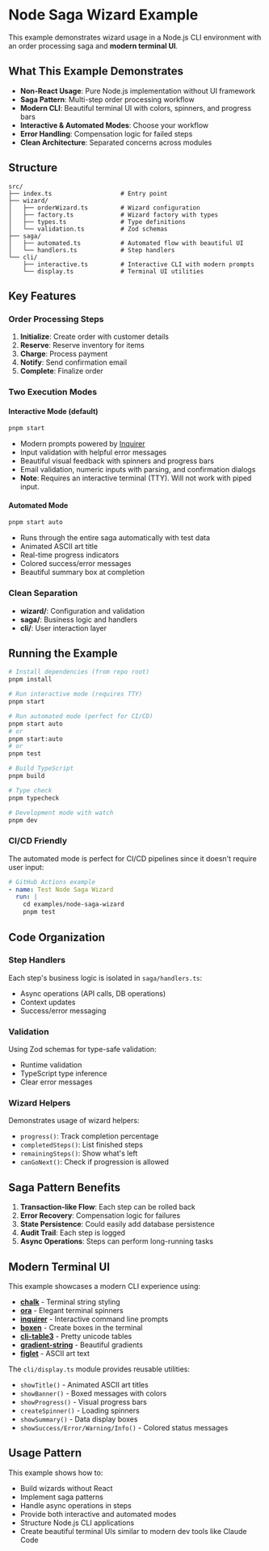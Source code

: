 # Node Saga Wizard Example

This example demonstrates wizard usage in a Node.js CLI environment with an order processing saga and **modern terminal UI**.

## What This Example Demonstrates

- **Non-React Usage**: Pure Node.js implementation without UI framework
- **Saga Pattern**: Multi-step order processing workflow
- **Modern CLI**: Beautiful terminal UI with colors, spinners, and progress bars
- **Interactive & Automated Modes**: Choose your workflow
- **Error Handling**: Compensation logic for failed steps
- **Clean Architecture**: Separated concerns across modules

## Structure

```
src/
├── index.ts                   # Entry point
├── wizard/
│   ├── orderWizard.ts         # Wizard configuration
│   ├── factory.ts             # Wizard factory with types
│   ├── types.ts               # Type definitions
│   └── validation.ts          # Zod schemas
├── saga/
│   ├── automated.ts           # Automated flow with beautiful UI
│   └── handlers.ts            # Step handlers
└── cli/
    ├── interactive.ts         # Interactive CLI with modern prompts
    └── display.ts             # Terminal UI utilities
```

## Key Features

### Order Processing Steps
1. **Initialize**: Create order with customer details
2. **Reserve**: Reserve inventory for items
3. **Charge**: Process payment
4. **Notify**: Send confirmation email
5. **Complete**: Finalize order

### Two Execution Modes

#### Interactive Mode (default)
```bash
pnpm start
```
- Modern prompts powered by [Inquirer](https://www.npmjs.com/package/inquirer)
- Input validation with helpful error messages
- Beautiful visual feedback with spinners and progress bars
- Email validation, numeric inputs with parsing, and confirmation dialogs
- **Note**: Requires an interactive terminal (TTY). Will not work with piped input.

#### Automated Mode
```bash
pnpm start auto
```
- Runs through the entire saga automatically with test data
- Animated ASCII art title
- Real-time progress indicators
- Colored success/error messages
- Beautiful summary box at completion

### Clean Separation

- **wizard/**: Configuration and validation
- **saga/**: Business logic and handlers
- **cli/**: User interaction layer

## Running the Example

```bash
# Install dependencies (from repo root)
pnpm install

# Run interactive mode (requires TTY)
pnpm start

# Run automated mode (perfect for CI/CD)
pnpm start auto
# or
pnpm start:auto
# or
pnpm test

# Build TypeScript
pnpm build

# Type check
pnpm typecheck

# Development mode with watch
pnpm dev
```

### CI/CD Friendly

The automated mode is perfect for CI/CD pipelines since it doesn't require user input:

```yaml
# GitHub Actions example
- name: Test Node Saga Wizard
  run: |
    cd examples/node-saga-wizard
    pnpm test
```

## Code Organization

### Step Handlers
Each step's business logic is isolated in `saga/handlers.ts`:
- Async operations (API calls, DB operations)
- Context updates
- Success/error messaging

### Validation
Using Zod schemas for type-safe validation:
- Runtime validation
- TypeScript type inference
- Clear error messages

### Wizard Helpers
Demonstrates usage of wizard helpers:
- `progress()`: Track completion percentage
- `completedSteps()`: List finished steps
- `remainingSteps()`: Show what's left
- `canGoNext()`: Check if progression is allowed

## Saga Pattern Benefits

1. **Transaction-like Flow**: Each step can be rolled back
2. **Error Recovery**: Compensation logic for failures
3. **State Persistence**: Could easily add database persistence
4. **Audit Trail**: Each step is logged
5. **Async Operations**: Steps can perform long-running tasks

## Modern Terminal UI

This example showcases a modern CLI experience using:

- **[chalk](https://www.npmjs.com/package/chalk)** - Terminal string styling
- **[ora](https://www.npmjs.com/package/ora)** - Elegant terminal spinners
- **[inquirer](https://www.npmjs.com/package/inquirer)** - Interactive command line prompts
- **[boxen](https://www.npmjs.com/package/boxen)** - Create boxes in the terminal
- **[cli-table3](https://www.npmjs.com/package/cli-table3)** - Pretty unicode tables
- **[gradient-string](https://www.npmjs.com/package/gradient-string)** - Beautiful gradients
- **[figlet](https://www.npmjs.com/package/figlet)** - ASCII art text

The `cli/display.ts` module provides reusable utilities:
- `showTitle()` - Animated ASCII art titles
- `showBanner()` - Boxed messages with colors
- `showProgress()` - Visual progress bars
- `createSpinner()` - Loading spinners
- `showSummary()` - Data display boxes
- `showSuccess/Error/Warning/Info()` - Colored status messages

## Usage Pattern

This example shows how to:
- Build wizards without React
- Implement saga patterns
- Handle async operations in steps
- Provide both interactive and automated modes
- Structure Node.js CLI applications
- Create beautiful terminal UIs similar to modern dev tools like Claude Code
